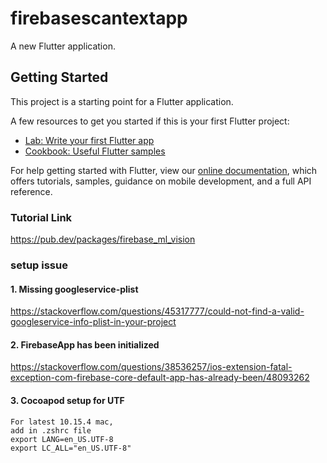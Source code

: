 # firebasescantextapp

A new Flutter application.

## Getting Started

This project is a starting point for a Flutter application.

A few resources to get you started if this is your first Flutter project:

- [Lab: Write your first Flutter app](https://flutter.dev/docs/get-started/codelab)
- [Cookbook: Useful Flutter samples](https://flutter.dev/docs/cookbook)

For help getting started with Flutter, view our
[online documentation](https://flutter.dev/docs), which offers tutorials,
samples, guidance on mobile development, and a full API reference.

### Tutorial Link
https://pub.dev/packages/firebase_ml_vision

### setup issue

#### 1. Missing googleservice-plist
 https://stackoverflow.com/questions/45317777/could-not-find-a-valid-googleservice-info-plist-in-your-project

#### 2. FirebaseApp has been initialized
 https://stackoverflow.com/questions/38536257/ios-extension-fatal-exception-com-firebase-core-default-app-has-already-been/48093262

#### 3. Cocoapod setup for UTF
```
For latest 10.15.4 mac,
add in .zshrc file
export LANG=en_US.UTF-8
export LC_ALL="en_US.UTF-8"
```